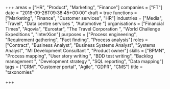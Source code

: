 +++
areas = ["HR", "Product", "Marketing", "Finance"]
companies = ["FT"]
date = "2018-09-26T09:38:45+00:00"
draft = true
functions = ["Marketing", "Finance", "Customer services", "HR"]
industries = ["Media", "Travel", "Data centre services ", "Automotive "]
organisations = ["Financial Times", "Aqovia", "Eurostar", "The Travel Corporation ", "World Challenge Expeditions ", "InterXion"]
purposes = ["Process engineering", "Requirement gathering", "Fact finding", "Process analysis"]
roles = ["Contract", "Business Analyst", "Business Systems Analyst", "Systems Analyst", "MI Development Consultant ", "Product owner"]
skills = ["BPMN", "Process mapping", "User story writing ", "BDD test writing", "Backlog management ", "Development strategy ", "SQL reporting", "Data mapping"]
tags = ["CRM", "Customer portal", "Agile", "GDPR", "CMS"]
title = "taxonomies"

+++
